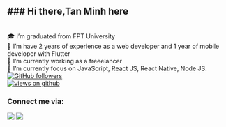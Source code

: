 <h2> ### Hi there,Tan Minh here</h2>

<br />
🎓 I’m graduated from FPT University
<br />
📜 I’m have 2 years of experience as a web developer and 1 year of mobile developer with Flutter
<br />
🔭 I’m currently working as a freeelancer
<br />
🌱 I’m currently focus on JavaScript, React JS, React Native, Node JS.
<br />
  <a href="https://github.com/minhduongt" target="_blank">
    <img alt="GitHub followers" src="https://img.shields.io/github/followers/minhduongt?label=Github%20followers&style=for-the-badge">
  </a>
  <br>
  <a href="https://github.com/minhduongt" target="_blank">
    <img src="https://komarev.com/ghpvc/?username=minhduongt&label=Views&color=brightgreen&style=flat-square" alt="views on github" />
  </a>

<br />

### Connect me via:

[<img src = "https://img.shields.io/badge/facebook-darkblue.svg?&style=for-the-badge&logo=facebook&logoColor=white">](https://www.facebook.com/zes.minh.1)
[<img src="https://img.shields.io/badge/linkedin-%230077B5.svg?&style=for-the-badge&logo=linkedin&logoColor=white" />](https://www.linkedin.com/in/minh-duong-tan-646536214/) 


